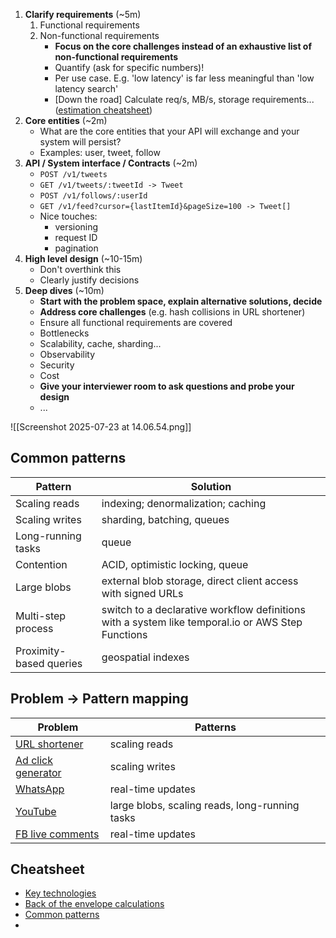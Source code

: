 
1. **Clarify requirements** (~5m)
	1. Functional requirements
	2. Non-functional requirements
		- **Focus on the core challenges instead of an exhaustive list of non-functional requirements**
		- Quantify (ask for specific numbers)!
		- Per use case. E.g. 'low latency' is far less meaningful than 'low latency search'
		- [Down the road] Calculate req/s, MB/s, storage requirements... ([estimation cheatsheet](https://www.hellointerview.com/blog/mastering-estimation))
2. **Core entities** (~2m)
	- What are the core entities that your API will exchange and your system will persist?
	- Examples: user, tweet, follow
3. **API / System interface / Contracts** (~2m)
	- `POST /v1/tweets`
	- `GET /v1/tweets/:tweetId -> Tweet`
	- `POST /v1/follows/:userId`
	- `GET /v1/feed?cursor={lastItemId}&pageSize=100 -> Tweet[]`
	- Nice touches:
		- versioning
		- request ID
		- pagination
4. **High level design** (~10-15m)
	- Don't overthink this
	- Clearly justify decisions
5. **Deep dives** (~10m)
	- **Start with the problem space, explain alternative solutions, decide**
	- **Address core challenges** (e.g. hash collisions in URL shortener)
	- Ensure all functional requirements are covered
	- Bottlenecks
	- Scalability, cache, sharding...
	- Observability
	- Security
	- Cost
	- **Give your interviewer room to ask questions and probe your design**
	- ...

![[Screenshot 2025-07-23 at 14.06.54.png]]

## Common patterns

| Pattern                 | Solution                                                                                          |
| ----------------------- | ------------------------------------------------------------------------------------------------- |
| Scaling reads           | indexing; denormalization; caching                                                                |
| Scaling writes          | sharding, batching, queues                                                                        |
| Long-running tasks      | queue                                                                                             |
| Contention              | ACID, optimistic locking, queue                                                                   |
| Large blobs             | external blob storage, direct client access with signed URLs                                      |
| Multi-step process      | switch to a declarative workflow definitions with a system like temporal.io or AWS Step Functions |
| Proximity-based queries | geospatial indexes                                                                                |

## Problem -> Pattern mapping

| Problem                                                                                                         | Patterns                                       |
| --------------------------------------------------------------------------------------------------------------- | ---------------------------------------------- |
| [URL shortener](https://www.hellointerview.com/learn/system-design/problem-breakdowns/bitly)                    | scaling reads                                  |
| [Ad click generator](https://www.hellointerview.com/learn/system-design/problem-breakdowns/ad-click-aggregator) | scaling writes                                 |
| [WhatsApp](https://www.hellointerview.com/learn/system-design/problem-breakdowns/whatsapp)                      | real-time updates                              |
| [YouTube](https://www.hellointerview.com/learn/system-design/problem-breakdowns/youtube)                        | large blobs, scaling reads, long-running tasks |
| [FB live comments](https://www.hellointerview.com/learn/system-design/problem-breakdowns/fb-live-comments)      | real-time updates                              |

## Cheatsheet

- [Key technologies](https://www.hellointerview.com/learn/system-design/in-a-hurry/key-technologies)
- [Back of the envelope calculations](https://www.hellointerview.com/blog/mastering-estimation)
- [Common patterns](https://www.hellointerview.com/learn/system-design/in-a-hurry/patterns)
- 